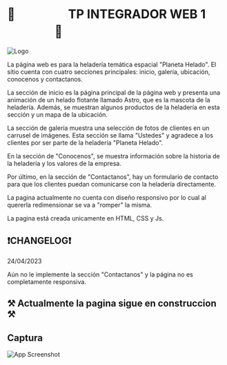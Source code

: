 

# 🚀 ㅤㅤㅤ ㅤ TP INTEGRADOR WEB 1ㅤㅤㅤㅤㅤ 🚀




![Logo](https://i.ibb.co/tB2knVk/Mesa-de-trabajo-1.png)

La página web es para la heladería temática espacial "Planeta Helado". El sitio cuenta con cuatro secciones principales: inicio, galería, ubicación, conocenos y contactanos.

La sección de inicio es la página principal de la página web y presenta una animación de un helado flotante llamado Astro, que es la mascota de la heladería. Además, se muestran algunos productos de la heladería en esta sección y un mapa de la ubicación.

La sección de galería muestra una selección de fotos de clientes en un carrusel de imágenes. Esta sección se llama "Ustedes" y agradece a los clientes por ser parte de la heladería "Planeta Helado".

En la sección de "Conocenos", se muestra información sobre la historia de la heladería y los valores de la empresa.

Por último, en la sección de "Contactanos", hay un formulario de contacto para que los clientes puedan comunicarse con la heladería directamente.

La pagina actualmente no cuenta con diseño responsivo por lo cual al quererla redimensionar se va a "romper" la misma.

La pagina está creada unicamente en HTML, CSS y Js.


## ❗CHANGELOG❗

24/04/2023 

Aún no le implemente la sección "Contactanos" y la página no es completamente responsiva.


## ⚒️ Actualmente la pagina sigue en construccion ⚒️
## Captura

![App Screenshot](https://i.ibb.co/8MczFR4/image.png)

